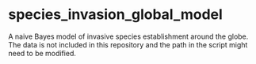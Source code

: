 # species_invasion_global_model
 A naive Bayes model of invasive species establishment around the globe. The data is not included in this repository and the path in the script might need to be modified.
